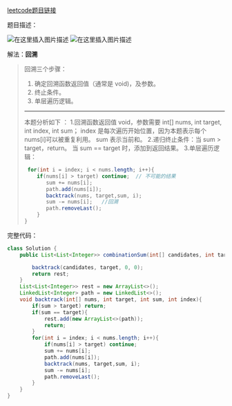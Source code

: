 ﻿[leetcode题目链接](https://leetcode-cn.com/problems/combination-sum/)

题目描述：

![在这里插入图片描述](https://img-blog.csdnimg.cn/76dc7a70bbbe4ecf8cd3a33061bd79d3.png?x-oss-process=image/watermark,type_d3F5LXplbmhlaQ,shadow_50,text_Q1NETiBAYmlpZW51,size_20,color_FFFFFF,t_70,g_se,x_16)
![在这里插入图片描述](https://img-blog.csdnimg.cn/91537090f4ca4e099f7387ed9f4170da.png?x-oss-process=image/watermark,type_d3F5LXplbmhlaQ,shadow_50,text_Q1NETiBAYmlpZW51,size_20,color_FFFFFF,t_70,g_se,x_16)

解法：**回溯**

> 回溯三个步骤：
>  1. 确定回溯函数返回值（通常是 void)，及参数。
>  2. 终止条件。
>  3. 单层遍历逻辑。
>   ***
>   本题分析如下 ：
>   1.回溯函数返回值 void，参数需要 int[] nums, int target, int index, int sum；
>   index 是每次遍历开始位置，因为本题表示每个nums[i]可以被重复利用。
>   sum 表示当前和。
>   2.递归终止条件：当 sum > target，return。
>   当 sum == target 时，添加到返回结果。
>   3.单层遍历逻辑：
>   ```java
>    for(int i = index; i < nums.length; i++){
>       if(nums[i] > target) continue;  // 不可能的结果
>          sum += nums[i];
>          path.add(nums[i]);
>          backtrack(nums, target,sum, i);
>          sum -= nums[i];   //回溯
>          path.removeLast();
>       }
>  }
>   ```


完整代码：

```java
class Solution {
    public List<List<Integer>> combinationSum(int[] candidates, int target) {

        backtrack(candidates, target, 0, 0);
        return rest;
    }
    List<List<Integer>> rest = new ArrayList<>();
    LinkedList<Integer> path = new LinkedList<>();
    void backtrack(int[] nums, int target, int sum, int index){
        if(sum > target) return;
        if(sum == target){
            rest.add(new ArrayList<>(path));
            return;
        }
        for(int i = index; i < nums.length; i++){
            if(nums[i] > target) continue;
            sum += nums[i];
            path.add(nums[i]);
            backtrack(nums, target,sum, i);
            sum -= nums[i];
            path.removeLast();
        }
    }
}
```
